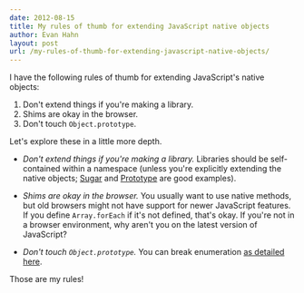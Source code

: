```yaml
---
date: 2012-08-15
title: My rules of thumb for extending JavaScript native objects
author: Evan Hahn
layout: post
url: /my-rules-of-thumb-for-extending-javascript-native-objects/
---
```


I have the following rules of thumb for extending JavaScript's native objects:

1.  Don't extend things if you're making a library.
2.  Shims are okay in the browser.
3.  Don't touch `Object.prototype`.

Let's explore these in a little more depth.

- _Don't extend things if you're making a library._ Libraries should be self-contained within a namespace (unless you're explicitly extending the native objects; [Sugar][1] and [Prototype][2] are good examples).

- _Shims are okay in the browser._ You usually want to use native methods, but old browsers might not have support for newer JavaScript features. If you define `Array.forEach` if it's not defined, that's okay. If you're not in a browser environment, why aren't you on the latest version of JavaScript?

- _Don't touch `Object.prototype`._ You can break enumeration [as detailed here][3].

Those are my rules!

[1]: http://sugarjs.com/
[2]: http://prototypejs.org/
[3]: http://erik.eae.net/archives/2005/06/06/22.13.54/

